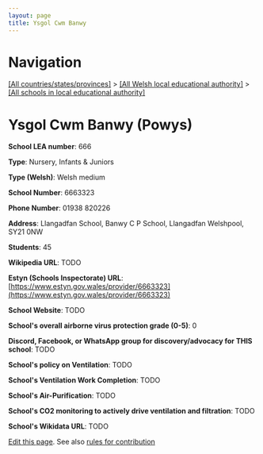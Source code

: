 ```yaml
---
layout: page
title: Ysgol Cwm Banwy
---
```

# Navigation

[[All countries/states/provinces]](../../..) > [[All Welsh local educational authority]](../..) > [[All schools in local educational authority]](..)

# Ysgol Cwm Banwy (Powys)

**School LEA number**: 666

**Type**: Nursery, Infants & Juniors

**Type (Welsh)**: Welsh medium

**School Number**: 6663323

**Phone Number**: 01938 820226

**Address**: Llangadfan School, Banwy C P School, Llangadfan Welshpool, SY21 0NW

**Students**: 45

**Wikipedia URL**: TODO

**Estyn (Schools Inspectorate) URL**: [https://www.estyn.gov.wales/provider/6663323](https://www.estyn.gov.wales/provider/6663323)

**School Website**: TODO

**School's overall airborne virus protection grade (0-5)**: 0

**Discord, Facebook, or WhatsApp group for discovery/advocacy for THIS school**: TODO

**School's policy on Ventilation**: TODO

**School's Ventilation Work Completion**: TODO

**School's Air-Purification**: TODO

**School's CO2 monitoring to actively drive ventilation and filtration**: TODO

**School's Wikidata URL**: TODO




[Edit this page](https://github.com/ventilate-schools/Wales/edit/prif/./Powys/Ysgol_Cwm_Banwy.md). See also [rules for contribution](../../../contribution-rules/)